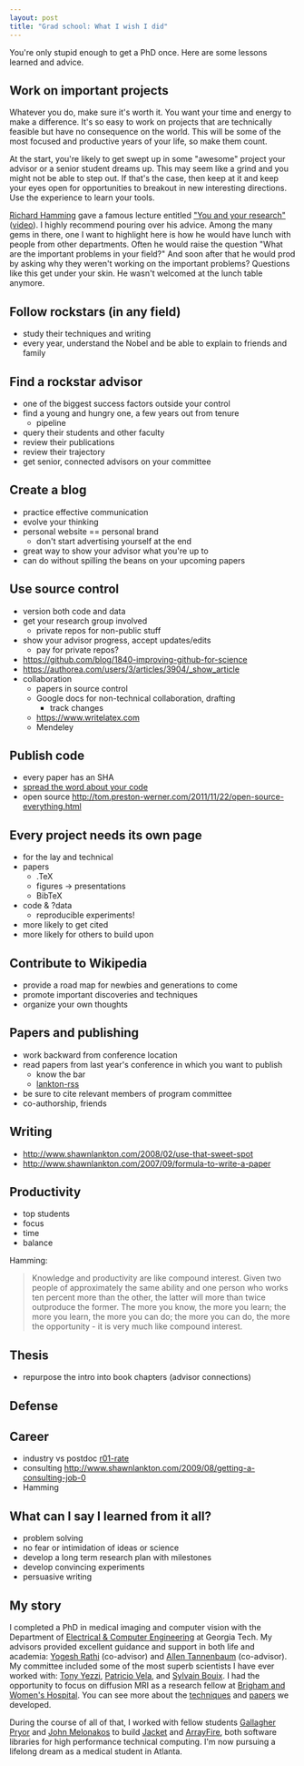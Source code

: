 ```yaml
---
layout: post
title: "Grad school: What I wish I did"
---
```


You're only stupid enough to get a PhD once.  Here are some lessons learned
and advice.

## Work on important projects

Whatever you do, make sure it's worth it.  You want your time and energy to
make a difference.  It's so easy to work on projects that are technically
feasible but have no consequence on the world.  This will be some of the most
focused and productive years of your life, so make them count.

At the start, you're likely to get swept up in some "awesome" project your
advisor or a senior student dreams up.  This may seem like a grind and you
might not be able to step out.  If that's the case, then keep at it and keep
your eyes open for opportunities to breakout in new interesting directions.
Use the experience to learn your tools.

[Richard Hamming][] gave a famous lecture entitled
["You and your research"][hamming-txt] ([video][hamming-vid]).  I highly
recommend pouring over his advice.  Among the many gems in there, one I want
to highlight here is how he would have lunch with people from other
departments.  Often he would raise the question "What are the important
problems in your field?"  And soon after that he would prod by asking why they
weren't working on the important problems?  Questions like this get under your
skin.  He wasn't welcomed at the lunch table anymore.

## Follow rockstars (in any field)
  - study their techniques and writing
  - every year, understand the Nobel and be able to explain to friends and family

## Find a rockstar advisor
  - one of the biggest success factors outside your control
  - find a young and hungry one, a few years out from tenure
    - pipeline
  - query their students and other faculty
  - review their publications
  - review their trajectory
  - get senior, connected advisors on your committee

## Create a blog
  - practice effective communication
  - evolve your thinking
  - personal website == personal brand
    - don't start advertising yourself at the end
  - great way to show your advisor what you're up to
  - can do without spilling the beans on your upcoming papers

## Use source control
  - version both code and data
  - get your research group involved
    - private repos for non-public stuff
  - show your advisor progress, accept updates/edits
    - pay for private repos?
  - https://github.com/blog/1840-improving-github-for-science
  - https://authorea.com/users/3/articles/3904/_show_article
  - collaboration
    - papers in source control
    - Google docs for non-technical collaboration, drafting
      - track changes
    - https://www.writelatex.com
    - Mendeley

## Publish code
  - every paper has an SHA
  - [spread the word about your code][spread]
  - open source http://tom.preston-werner.com/2011/11/22/open-source-everything.html

## Every project needs its own page
  - for the lay and technical
  - papers
    - .TeX
    - figures -> presentations
    - BibTeX
  - code & ?data
    - reproducible experiments!
  - more likely to get cited
  - more likely for others to build upon

## Contribute to Wikipedia
  - provide a road map for newbies and generations to come
  - promote important discoveries and techniques
  - organize your own thoughts

## Papers and publishing
  - work backward from conference location
  - read papers from last year's conference in which you want to publish
    - know the bar
    - [lankton-rss]
  - be sure to cite relevant members of program committee
  - co-authorship, friends

## Writing
  - http://www.shawnlankton.com/2008/02/use-that-sweet-spot
  - http://www.shawnlankton.com/2007/09/formula-to-write-a-paper

## Productivity
  - top students
  - focus
  - time
  - balance

Hamming:

> Knowledge and productivity are like compound interest. Given two people of
> approximately the same ability and one person who works ten percent more
> than the other, the latter will more than twice outproduce the former. The
> more you know, the more you learn; the more you learn, the more you can do;
> the more you can do, the more the opportunity - it is very much like
> compound interest.


## Thesis
  - repurpose the intro into book chapters (advisor connections)

## Defense

## Career
  - industry vs postdoc [r01-rate]
  - consulting http://www.shawnlankton.com/2009/08/getting-a-consulting-job-0
  - Hamming

## What can I say I learned from it all?
  - problem solving
  - no fear or intimidation of ideas or science
  - develop a long term research plan with milestones
  - develop convincing experiments
  - persuasive writing


## My story

I completed a PhD in medical imaging and computer vision with the Department
of [Electrical & Computer Engineering](http://ece.gatech.edu) at Georgia Tech.
My advisors provided excellent guidance and support in both life and academia:
[Yogesh Rathi][] (co-advisor) and [Allen Tannenbaum][] (co-advisor).  My
committee included some of the most superb scientists I have ever worked with:
[Tony Yezzi][], [Patricio Vela][], and [Sylvain Bouix][].  I had the
opportunity to focus on diffusion MRI as a research fellow at
[Brigham and Women's Hospital][pnl].  You can see more about the
[techniques][projects] and [papers][] we developed.

During the course of all of that, I worked with fellow students
[Gallagher Pryor][] and [John Melonakos][] to build [Jacket][] and
[ArrayFire][], both software libraries for high performance technical
computing.  I'm now pursuing a lifelong dream as a medical student in Atlanta.

[Yogesh Rathi]: http://pnl.bwh.harvard.edu/people/profiles/rathi.html
[Allen Tannenbaum]: https://en.wikipedia.org/wiki/Allen_Tannenbaum
[Tony Yezzi]: http://www.ece.gatech.edu/faculty-staff/fac_profiles/bio.php?id=116
[Patricio Vela]: http://www.ece.gatech.edu/faculty-staff/fac_profiles/bio.php?id=139
[Sylvain Bouix]: http://pnl.bwh.harvard.edu/people/profiles/bouix.html
[pnl]: http://pnl.bwh.harvard.edu
[projects]: /pubs/research.html
[papers]: /pubs
[Gallagher Pryor]: http://thecrontab.net
[John Melonakos]: http://notonlyluck.com
[AccelerEyes]: https://en.wikipedia.org/wiki/AccelerEyes
[ArrayFire]: http://www.arrayfire.com
[Jacket]: https://en.wikipedia.org/wiki/Jacket_(software)

[lankton-rss]: http://www.shawnlankton.com/2009/07/rss-feeds-for-scientific-journals "RSS Feeds for Scientific Journals"
[spread]: https://hacks.mozilla.org/2013/05/how-to-spread-the-word-about-your-code
[Richard Hamming]: https://en.wikipedia.org/wiki/Richard_Hamming
[hamming-txt]: http://www.cs.virginia.edu/~robins/YouAndYourResearch.html "Richard Hamming: You and Your Research (text)"
[hamming-vid]: https://www.youtube.com/watch?v=a1zDuOPkMSw "Richard Hamming: You and Your Research (video)"
[r01-rate]: https://twitter.com/balajis/status/466395475479134208
[wikitricks]: /wikipedia-tricks "Wikipedia Tricks"
[leone]: http://www.cs.cmu.edu/afs/cs.cmu.edu/user/mleone/web/how-to.html "Collected Advice on Research and Writing"
[3sins]: http://www.cs.cmu.edu/~jrs/sins.html "Three Sins of Authors in Computer Science and Math"
[shewchuk]: http://www.cs.berkeley.edu/~jrs/speaking.html "Giving an Academic Talk"
[ramsey]: http://www.cs.tufts.edu/~nr/students/writing.html "Resources for Writers"
[mankiw]: http://gregmankiw.blogspot.com/2006/05/advice-for-grad-students.html "Greg Mankiw&#39;s Blog: Advice for Grad Students"
[shivers-thesis]: http://www.ccs.neu.edu/home/shivers/diss-advice.html
[shivers-guns]: http://www.ccs.neu.edu/home/shivers/autoweapons.html
[shivers-ack]: http://scsh.net/docu/html/man.html
[shivers-defense]: http://www.ccs.neu.edu/home/shivers/grad-advice.html
[might-defense]: http://matt.might.net/articles/phd-defense-tips
[might-productivity]: http://matt.might.net/articles/productivity-tips-hints-hacks-tricks-for-grad-students-academics
